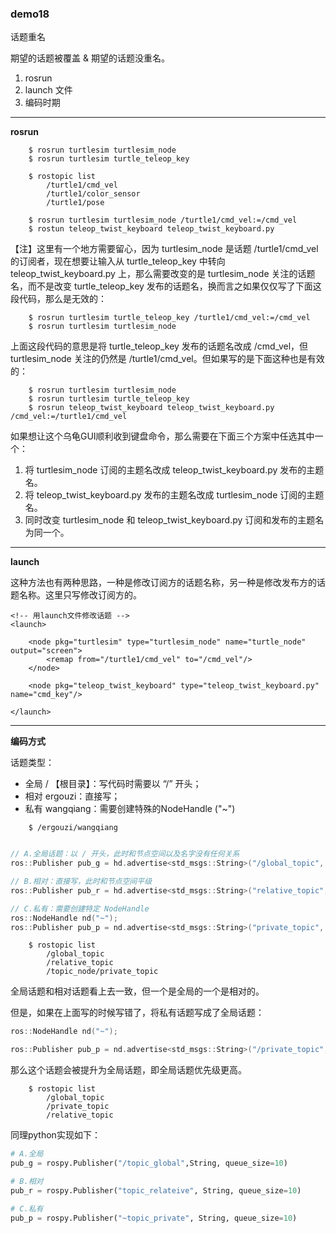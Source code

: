 ### demo18

话题重名

期望的话题被覆盖 & 期望的话题没重名。

1. rosrun
2. launch 文件
3. 编码时期

----

**rosrun**
```shell
	$ rosrun turtlesim turtlesim_node
	$ rosrun turtlesim turtle_teleop_key

	$ rostopic list
		/turtle1/cmd_vel
		/turtle1/color_sensor
		/turtle1/pose
```


```shell
	$ rosrun turtlesim turtlesim_node /turtle1/cmd_vel:=/cmd_vel
	$ rostun teleop_twist_keyboard teleop_twist_keyboard.py 
```
【注】这里有一个地方需要留心，因为 turtlesim_node 是话题 /turtle1/cmd_vel 的订阅者，现在想要让输入从 turtle_teleop_key 中转向 teleop_twist_keyboard.py 上，那么需要改变的是 turtlesim_node 关注的话题名，而不是改变 turtle_teleop_key 发布的话题名，换而言之如果仅仅写了下面这段代码，那么是无效的：
```shell
	$ rosrun turtlesim turtle_teleop_key /turtle1/cmd_vel:=/cmd_vel
	$ rosrun turtlesim turtlesim_node
```
 上面这段代码的意思是将  turtle_teleop_key 发布的话题名改成 /cmd_vel，但 turtlesim_node 关注的仍然是 /turtle1/cmd_vel。但如果写的是下面这种也是有效的：
```shell
	$ rosrun turtlesim turtlesim_node
	$ rosrun turtlesim turtle_teleop_key
	$ rosrun teleop_twist_keyboard teleop_twist_keyboard.py /cmd_vel:=/turtle1/cmd_vel
```

如果想让这个乌龟GUI顺利收到键盘命令，那么需要在下面三个方案中任选其中一个：
1. 将 turtlesim_node 订阅的主题名改成 teleop_twist_keyboard.py 发布的主题名。
2. 将 teleop_twist_keyboard.py 发布的主题名改成 turtlesim_node 订阅的主题名。
3. 同时改变 turtlesim_node 和 teleop_twist_keyboard.py 订阅和发布的主题名为同一个。

----

**launch**

这种方法也有两种思路，一种是修改订阅方的话题名称，另一种是修改发布方的话题名称。这里只写修改订阅方的。
```launch
<!-- 用launch文件修改话题 -->
<launch>

	<node pkg="turtlesim" type="turtlesim_node" name="turtle_node" output="screen">
		<remap from="/turtle1/cmd_vel" to="/cmd_vel"/>
	</node>
	
	<node pkg="teleop_twist_keyboard" type="teleop_twist_keyboard.py" name="cmd_key"/>

</launch>
```

-----

**编码方式**

话题类型：
* 全局 /  【根目录】：写代码时需要以 “/” 开头；
* 相对 ergouzi：直接写；
* 私有 wangqiang：需要创建特殊的NodeHandle ("~")

```shell
	$ /ergouzi/wangqiang
```

```cpp

// A.全局话题：以 / 开头，此时和节点空间以及名字没有任何关系
ros::Publisher pub_g = hd.advertise<std_msgs::String>("/global_topic", 10);

// B.相对：直接写，此时和节点空间平级
ros::Publisher pub_r = hd.advertise<std_msgs::String>("relative_topic", 10);

// C.私有：需要创建特定 NodeHandle
ros::NodeHandle nd("~");
ros::Publisher pub_p = nd.advertise<std_msgs::String>("private_topic", 10);
```

```shell
	$ rostopic list
		/global_topic
		/relative_topic
		/topic_node/private_topic
```
全局话题和相对话题看上去一致，但一个是全局的一个是相对的。

但是，如果在上面写的时候写错了，将私有话题写成了全局话题：
```cpp
ros::NodeHandle nd("~");

ros::Publisher pub_p = nd.advertise<std_msgs::String>("/private_topic", 10);
```
那么这个话题会被提升为全局话题，即全局话题优先级更高。

```shell
	$ rostopic list
		/global_topic
		/private_topic
		/relative_topic
```

同理python实现如下：
```python
# A.全局
pub_g = rospy.Publisher("/topic_global",String, queue_size=10)

# B.相对
pub_r = rospy.Publisher("topic_relateive", String, queue_size=10)

# C.私有
pub_p = rospy.Publisher("~topic_private", String, queue_size=10)
```

